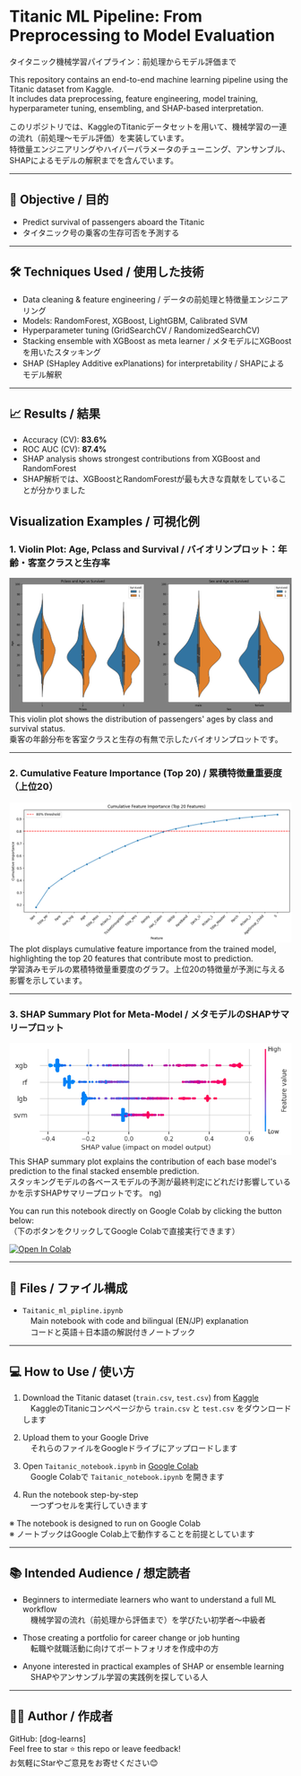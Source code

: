 # Titanic ML Pipeline: From Preprocessing to Model Evaluation  
タイタニック機械学習パイプライン：前処理からモデル評価まで

This repository contains an end-to-end machine learning pipeline using the Titanic dataset from Kaggle.  
It includes data preprocessing, feature engineering, model training, hyperparameter tuning, ensembling, and SHAP-based interpretation.

このリポジトリでは、KaggleのTitanicデータセットを用いて、機械学習の一連の流れ（前処理〜モデル評価）を実装しています。  
特徴量エンジニアリングやハイパーパラメータのチューニング、アンサンブル、SHAPによるモデルの解釈までを含んでいます。

---

## 🎯 Objective / 目的

- Predict survival of passengers aboard the Titanic  
- タイタニック号の乗客の生存可否を予測する

---

## 🛠️ Techniques Used / 使用した技術

- Data cleaning & feature engineering / データの前処理と特徴量エンジニアリング  
- Models: RandomForest, XGBoost, LightGBM, Calibrated SVM  
- Hyperparameter tuning (GridSearchCV / RandomizedSearchCV)  
- Stacking ensemble with XGBoost as meta learner / メタモデルにXGBoostを用いたスタッキング  
- SHAP (SHapley Additive exPlanations) for interpretability / SHAPによるモデル解釈

---

## 📈 Results / 結果

- Accuracy (CV): **83.6%**  
- ROC AUC (CV): **87.4%**  
- SHAP analysis shows strongest contributions from XGBoost and RandomForest  
- SHAP解析では、XGBoostとRandomForestが最も大きな貢献をしていることが分かりました
  
## Visualization Examples / 可視化例

### 1. Violin Plot: Age, Pclass and Survival / バイオリンプロット：年齢・客室クラスと生存率
![Violin Plot](violin.png)  
This violin plot shows the distribution of passengers' ages by class and survival status.  
乗客の年齢分布を客室クラスと生存の有無で示したバイオリンプロットです。

---

### 2. Cumulative Feature Importance (Top 20) / 累積特徴量重要度（上位20）
![Cumulative Feature Importance](cumulative_feature_importance.png)  
The plot displays cumulative feature importance from the trained model, highlighting the top 20 features that contribute most to prediction.  
学習済みモデルの累積特徴量重要度のグラフ。上位20の特徴量が予測に与える影響を示しています。

---

### 3. SHAP Summary Plot for Meta-Model / メタモデルのSHAPサマリープロット
![SHAP Summary Plot](shap_summary.png)  
This SHAP summary plot explains the contribution of each base model's prediction to the final stacked ensemble prediction.  
スタッキングモデルの各ベースモデルの予測が最終判定にどれだけ影響しているかを示すSHAPサマリープロットです。
ng)

You can run this notebook directly on Google Colab by clicking the button below:  
（下のボタンをクリックしてGoogle Colabで直接実行できます）  

[![Open In Colab](https://colab.research.google.com/assets/colab-badge.svg)](https://colab.research.google.com/github/dog-learns/titanic-ml-pipeline/blob/main/titanic_ml_pipeline.ipynb)

---

## 📁 Files / ファイル構成

- `Taitanic_ml_pipline.ipynb`  
　Main notebook with code and bilingual (EN/JP) explanation  
　コードと英語＋日本語の解説付きノートブック

---

## 💻 How to Use / 使い方

1. Download the Titanic dataset (`train.csv`, `test.csv`) from [Kaggle](https://www.kaggle.com/c/titanic)  
　KaggleのTitanicコンペページから `train.csv` と `test.csv` をダウンロードします

2. Upload them to your Google Drive  
　それらのファイルをGoogleドライブにアップロードします

3. Open `Taitanic_notebook.ipynb` in [Google Colab](https://colab.research.google.com/)  
　Google Colabで `Taitanic_notebook.ipynb` を開きます

4. Run the notebook step-by-step  
　一つずつセルを実行していきます

※ The notebook is designed to run on Google Colab  
※ ノートブックはGoogle Colab上で動作することを前提としています

---

## 📚 Intended Audience / 想定読者

- Beginners to intermediate learners who want to understand a full ML workflow  
　機械学習の流れ（前処理から評価まで）を学びたい初学者〜中級者

- Those creating a portfolio for career change or job hunting  
　転職や就職活動に向けてポートフォリオを作成中の方

- Anyone interested in practical examples of SHAP or ensemble learning  
　SHAPやアンサンブル学習の実践例を探している人

---

## 🧑‍💻 Author / 作成者

GitHub: [dog-learns]  
Feel free to star ⭐ this repo or leave feedback!  
お気軽にStarやご意見をお寄せください😊
